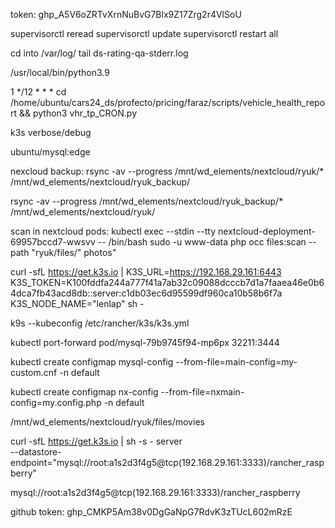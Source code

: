 token: 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



supervisorctl reread
supervisorctl update
supervisorctl restart all

cd into /var/log/
tail ds-rating-qa-stderr.log


/usr/local/bin/python3.9


1 */12 * * * cd /home/ubuntu/cars24_ds/profecto/pricing/faraz/scripts/vehicle_health_report && python3 vhr_tp_CRON.py


k3s verbose/debug


ubuntu/mysql:edge

nexcloud backup:  rsync -av --progress /mnt/wd_elements/nextcloud/ryuk/* /mnt/wd_elements/nextcloud/ryuk_backup/

rsync -av --progress /mnt/wd_elements/nextcloud/ryuk_backup/* /mnt/wd_elements/nextcloud/ryuk/

scan in nextcloud pods:
kubectl exec --stdin --tty nextcloud-deployment-69957bccd7-wwsvv  -- /bin/bash
sudo -u www-data php occ files:scan --path "ryuk/files/"    photos"


curl -sfL https://get.k3s.io | K3S_URL=https://192.168.29.161:6443 K3S_TOKEN=K100fddfa244a777f41a7ab32c09088dcccb7d1a7faaea46e0b64dca7fb43acd8db::server:c1db03ec6d95599df960ca10b58b6f7a K3S_NODE_NAME="lenlap" sh -

k9s --kubeconfig /etc/rancher/k3s/k3s.yml


kubectl port-forward pod/mysql-79b9745f94-mp6px 32211:3444

kubectl create configmap mysql-config --from-file=main-config=my-custom.cnf -n default

kubectl create configmap nx-config --from-file=nxmain-config=my.config.php -n default

/mnt/wd_elements/nextcloud/ryuk/files/movies


curl -sfL https://get.k3s.io | sh -s - server \
  --datastore-endpoint="mysql://root:a1s2d3f4g5@tcp(192.168.29.161:3333)/rancher_raspberry"

mysql://root:a1s2d3f4g5@tcp(192.168.29.161:3333)/rancher_raspberry



github token:
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
